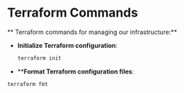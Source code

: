# Terraform Commands

** Terraform commands for managing our infrastructure:**

- **Initialize Terraform configuration**:
  ```sh
  terraform init
 - ****Format Terraform configuration files**:
  ```sh
  terraform fmt
